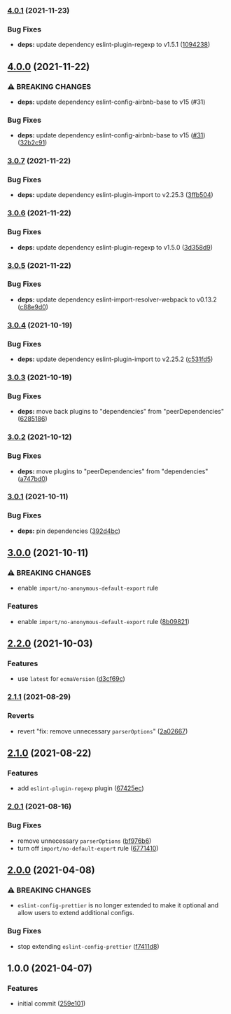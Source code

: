 ### [4.0.1](https://github.com/chalkygames123/eslint-config/compare/v4.0.0...v4.0.1) (2021-11-23)


### Bug Fixes

* **deps:** update dependency eslint-plugin-regexp to v1.5.1 ([1094238](https://github.com/chalkygames123/eslint-config/commit/10942382f4973be6c7a288315b50e9faeb436793))

## [4.0.0](https://github.com/chalkygames123/eslint-config/compare/v3.0.7...v4.0.0) (2021-11-22)


### ⚠ BREAKING CHANGES

* **deps:** update dependency eslint-config-airbnb-base to v15 (#31)

### Bug Fixes

* **deps:** update dependency eslint-config-airbnb-base to v15 ([#31](https://github.com/chalkygames123/eslint-config/issues/31)) ([32b2c91](https://github.com/chalkygames123/eslint-config/commit/32b2c916dff1d9cc77530e51f807d7a422d41530))

### [3.0.7](https://github.com/chalkygames123/eslint-config/compare/v3.0.6...v3.0.7) (2021-11-22)


### Bug Fixes

* **deps:** update dependency eslint-plugin-import to v2.25.3 ([3ffb504](https://github.com/chalkygames123/eslint-config/commit/3ffb5044647fbc96e1ed260b0e4446cc8a5971c9))

### [3.0.6](https://github.com/chalkygames123/eslint-config/compare/v3.0.5...v3.0.6) (2021-11-22)


### Bug Fixes

* **deps:** update dependency eslint-plugin-regexp to v1.5.0 ([3d358d9](https://github.com/chalkygames123/eslint-config/commit/3d358d9f206293d2dcfd4d15699e08a49f63a065))

### [3.0.5](https://github.com/chalkygames123/eslint-config/compare/v3.0.4...v3.0.5) (2021-11-22)


### Bug Fixes

* **deps:** update dependency eslint-import-resolver-webpack to v0.13.2 ([c88e9d0](https://github.com/chalkygames123/eslint-config/commit/c88e9d0639c7f26996da3a608838bbf47e8fa49e))

### [3.0.4](https://github.com/chalkygames123/eslint-config/compare/v3.0.3...v3.0.4) (2021-10-19)


### Bug Fixes

* **deps:** update dependency eslint-plugin-import to v2.25.2 ([c531fd5](https://github.com/chalkygames123/eslint-config/commit/c531fd5bf2d9754b5564013911f1f0571004e62e))

### [3.0.3](https://github.com/chalkygames123/eslint-config/compare/v3.0.2...v3.0.3) (2021-10-19)


### Bug Fixes

* **deps:** move back plugins to "dependencies" from "peerDependencies" ([6285186](https://github.com/chalkygames123/eslint-config/commit/6285186ac79c6b46bed99ef88623c8d6de06a293))

### [3.0.2](https://github.com/chalkygames123/eslint-config/compare/v3.0.1...v3.0.2) (2021-10-12)


### Bug Fixes

* **deps:** move plugins to "peerDependencies" from "dependencies" ([a747bd0](https://github.com/chalkygames123/eslint-config/commit/a747bd037da1603bc444d0323dcb0730d7a59ead))

### [3.0.1](https://github.com/chalkygames123/eslint-config/compare/v3.0.0...v3.0.1) (2021-10-11)


### Bug Fixes

* **deps:** pin dependencies ([392d4bc](https://github.com/chalkygames123/eslint-config/commit/392d4bcf293123c3e04ba2b7de0724f0d8bb7e6c))

## [3.0.0](https://github.com/chalkygames123/eslint-config/compare/v2.2.0...v3.0.0) (2021-10-11)


### ⚠ BREAKING CHANGES

* enable `import/no-anonymous-default-export` rule

### Features

* enable `import/no-anonymous-default-export` rule ([8b09821](https://github.com/chalkygames123/eslint-config/commit/8b098210c1c82145b0bb6847ace5a06264729049))

## [2.2.0](https://github.com/chalkygames123/eslint-config/compare/v2.1.1...v2.2.0) (2021-10-03)


### Features

* use `latest` for `ecmaVersion` ([d3cf69c](https://github.com/chalkygames123/eslint-config/commit/d3cf69c4c3ceef15cd2c82e6ed40837a82e2ab84))

### [2.1.1](https://github.com/chalkygames123/eslint-config/compare/v2.1.0...v2.1.1) (2021-08-29)


### Reverts

* revert "fix: remove unnecessary `parserOptions`" ([2a02667](https://github.com/chalkygames123/eslint-config/commit/2a02667be8f4b287d5bcce4e219d092f022037a7))

## [2.1.0](https://github.com/chalkygames123/eslint-config/compare/v2.0.1...v2.1.0) (2021-08-22)


### Features

* add `eslint-plugin-regexp` plugin ([67425ec](https://github.com/chalkygames123/eslint-config/commit/67425ecf06563aa432bf9b9074c59c99b8c3dfe8))

### [2.0.1](https://github.com/chalkygames123/eslint-config/compare/v2.0.0...v2.0.1) (2021-08-16)


### Bug Fixes

* remove unnecessary `parserOptions` ([bf976b6](https://github.com/chalkygames123/eslint-config/commit/bf976b6194feb3182a3efb8643f0dcfef057b6d3))
* turn off `import/no-default-export` rule ([6771410](https://github.com/chalkygames123/eslint-config/commit/677141011b3c77022e564b045372f55b07fa52c8))

## [2.0.0](https://github.com/chalkygames123/eslint-config/compare/v1.0.0...v2.0.0) (2021-04-08)


### ⚠ BREAKING CHANGES

* `eslint-config-prettier` is no longer extended to make it optional and allow users to extend additional configs.

### Bug Fixes

* stop extending `eslint-config-prettier` ([f7411d8](https://github.com/chalkygames123/eslint-config/commit/f7411d8d17087c0e21f38b7e68aa8233f1012f6d))

## 1.0.0 (2021-04-07)


### Features

* initial commit ([259e101](https://github.com/chalkygames123/eslint-config/commit/259e1010b198b744c1a6a5a4e9810d222ea7ee9d))
